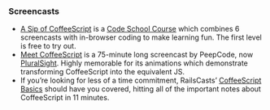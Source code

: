### Screencasts

*   [A Sip of CoffeeScript](http://coffeescript.codeschool.com/) is a [Code School Course](https://www.codeschool.com) which combines 6 screencasts with in-browser coding to make learning fun. The first level is free to try out.
*   [Meet CoffeeScript](https://www.pluralsight.com/courses/meet-coffeescript) is a 75-minute long screencast by PeepCode, now [PluralSight](https://www.pluralsight.com/). Highly memorable for its animations which demonstrate transforming CoffeeScript into the equivalent JS.
*   If you’re looking for less of a time commitment, RailsCasts’ [CoffeeScript Basics](http://railscasts.com/episodes/267-coffeescript-basics) should have you covered, hitting all of the important notes about CoffeeScript in 11 minutes.
